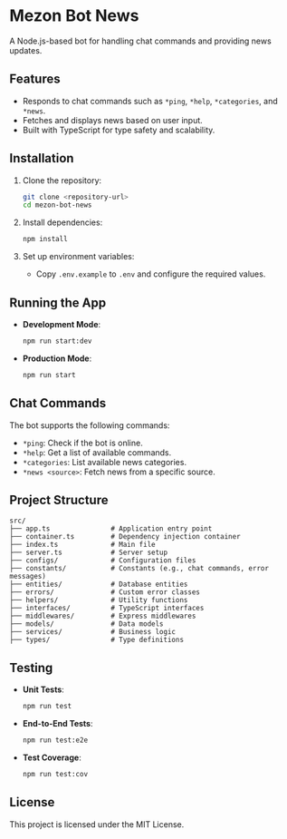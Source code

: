 # Mezon Bot News

A Node.js-based bot for handling chat commands and providing news updates.

## Features

- Responds to chat commands such as `*ping`, `*help`, `*categories`, and `*news`.
- Fetches and displays news based on user input.
- Built with TypeScript for type safety and scalability.

## Installation

1. Clone the repository:

   ```bash
   git clone <repository-url>
   cd mezon-bot-news
   ```

2. Install dependencies:

   ```bash
   npm install
   ```

3. Set up environment variables:

   - Copy `.env.example` to `.env` and configure the required values.

## Running the App

- **Development Mode**:

  ```bash
  npm run start:dev
  ```

- **Production Mode**:

  ```bash
  npm run start
  ```

## Chat Commands

The bot supports the following commands:

- `*ping`: Check if the bot is online.
- `*help`: Get a list of available commands.
- `*categories`: List available news categories.
- `*news <source>`: Fetch news from a specific source.

## Project Structure

```
src/
├── app.ts               # Application entry point
├── container.ts         # Dependency injection container
├── index.ts             # Main file
├── server.ts            # Server setup
├── configs/             # Configuration files
├── constants/           # Constants (e.g., chat commands, error messages)
├── entities/            # Database entities
├── errors/              # Custom error classes
├── helpers/             # Utility functions
├── interfaces/          # TypeScript interfaces
├── middlewares/         # Express middlewares
├── models/              # Data models
├── services/            # Business logic
├── types/               # Type definitions
```

## Testing

- **Unit Tests**:

  ```bash
  npm run test
  ```

- **End-to-End Tests**:

  ```bash
  npm run test:e2e
  ```

- **Test Coverage**:

  ```bash
  npm run test:cov
  ```

## License

This project is licensed under the MIT License.